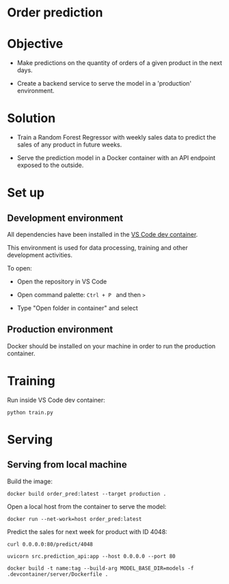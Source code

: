 # Order prediction

# Objective

- Make predictions on the quantity of orders of a given product in the next days.

- Create a backend service to serve the model in a 'production' environment.

# Solution

- Train a Random Forest Regressor with weekly sales data to predict the sales of any product in future weeks.

- Serve the prediction model in a Docker container with an API endpoint exposed to the outside.

# Set up

## Development environment

All dependencies have been installed in the [VS Code dev container](https://code.visualstudio.com/docs/devcontainers/containers).

This environment is used for data processing, training and other development activities.

To open:

- Open the repository in VS Code

- Open command palette: ```Ctrl + P ``` and then ```>```

- Type "Open folder in container" and select

## Production environment

Docker should be installed on your machine in order to run the production container.

# Training

Run inside VS Code dev container:

```
python train.py
```


# Serving

## Serving from local machine

Build the image:

```
docker build order_pred:latest --target production .
```

Open a local host from the container to serve the model:

```
docker run --net-work=host order_pred:latest
```

Predict the sales for next week for product with ID 4048:

```
curl 0.0.0.0:80/predict/4048
```


```
uvicorn src.prediction_api:app --host 0.0.0.0 --port 80
```

```
docker build -t name:tag --build-arg MODEL_BASE_DIR=models -f .devcontainer/server/Dockerfile .
```